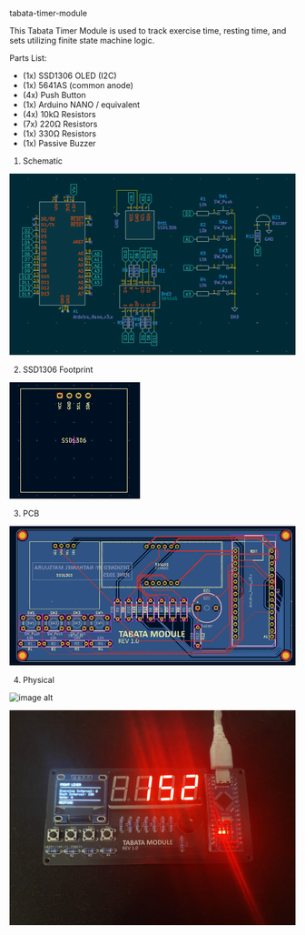 tabata-timer-module

This Tabata Timer Module is used to track exercise time, resting time, and sets utilizing finite state machine logic. 

Parts List:
* (1x) SSD1306 OLED (I2C)
* (1x) 5641AS (common anode)
* (4x) Push Button
* (1x) Arduino NANO / equivalent
* (4x) 10kΩ Resistors
* (7x) 220Ω Resistors
* (1x) 330Ω Resistors
* (1x) Passive Buzzer

1. Schematic

![image alt](https://github.com/NathanielM14/tabata-timer/blob/44222909e9ed671a1c4394a2dc6a68d3b45191cb/images/schematic_design.png)

2. SSD1306 Footprint

![image alt](https://github.com/NathanielM14/tabata-timer/blob/f717f7226c26d0fee968ef8726d06513bc65c88a/images/ssd1306_footprint.png)

3. PCB

![image alt](https://github.com/NathanielM14/tabata-timer/blob/54fe5bcee97a72f83aa2d56b4533ac9723e4b041/images/pcb_design.png)

4. Physical

![image alt](https://github.com/NathanielM14/tabata-timer/blob/f717f7226c26d0fee968ef8726d06513bc65c88a/images/physical.png)

![image alt](https://github.com/NathanielM14/tabata-timer/blob/f717f7226c26d0fee968ef8726d06513bc65c88a/images/physical_demo.png)
